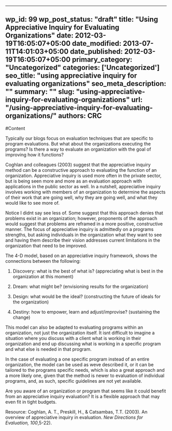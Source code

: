 
---
wp_id: 99
wp_post_status: "draft" 
title: "Using Appreciative Inquiry for Evaluating Organizations"
date: 2012-03-19T16:05:07+05:00
date_modified: 2013-07-11T14:01:03+05:00
date_published: 2012-03-19T16:05:07+05:00
primary_category: "Uncategorized"
categories: ['Uncategorized'] 
seo_title: "using appreciative inquiry for evaluating organizations"
seo_meta_description: ""
summary: "" 
slug: "using-appreciative-inquiry-for-evaluating-organizations"
url: "/using-appreciative-inquiry-for-evaluating-organizations/"
authors: CRC
---

#Content

Typically our blogs focus on evaluation techniques that are specific to program evaluations. But what about the organizations executing the programs?  Is there a way to evaluate an organization with the goal of improving how it functions?

Coghlan and colleagues (2003) suggest that the appreciative inquiry method can be a constructive approach to evaluating the function of an organization. Appreciative inquiry is used more often in the private sector, but is being seen more and more as an evaluation approach with applications in the public sector as well. In a nutshell, appreciative inquiry involves working with members of an organization to determine the aspects of their work that are going well, why they are going well, and what they would like to see more of.

Notice I didnt say see less of. Some suggest that this approach denies that problems exist in an organization; however, proponents of the approach would suggest that problems are reframed in a more positive, constructive manner. The focus of appreciative inquiry is admittedly on a programs strengths, but asking individuals in the organization what they want to see and having them describe their vision addresses current limitations in the organization that need to be improved.

The 4-D model, based on an appreciative inquiry framework, shows the connections between the following:

1. Discovery:  what is the best of what is? (appreciating what is best in the organization at this moment)

2. Dream:  what might be? (envisioning results for the organization)

3. Design:  what would be the ideal? (constructing the future of ideals for the organization)

4. Destiny:  how to empower, learn and adjust/improvise? (sustaining the change)

This model can also be adapted to evaluating programs within an organization, not just the organization itself. It isnt difficult to imagine a situation where you discuss with a client what is working in their organization and end up discussing what is working in a specific program and what else is needed in that program.

In the case of evaluating a one specific program instead of an entire organization, the model can be used as weve described it, or it can be tailored to the programs specific needs, which is also a great approach and a more likely one, given that the method is newer to evaluation of individual programs, and, as such, specific guidelines are not yet available.

Are you aware of an organization or program that seems like it could benefit from an appreciative inquiry evaluation? It is a flexible approach that may even fit in tight budgets.

Resource: Coghlan, A. T., Preskill, H., & Catsambas, T.T. (2003). An overview of appreciative inquiry in evaluation. _New Directions for Evaluation, 100_,5-22).

